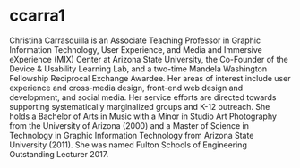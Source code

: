 # ccarra1
Christina Carrasquilla is an Associate Teaching Professor in Graphic Information Technology, User Experience, and Media and Immersive eXperience (MIX) Center at Arizona State University, the Co-Founder of the Device & Usability Learning Lab, and a two-time Mandela Washington Fellowship Reciprocal Exchange Awardee. Her areas of interest include user experience and cross-media design, front-end web design and development, and social media. Her service efforts are directed towards supporting systematically marginalized groups and K-12 outreach. She holds a Bachelor of Arts in Music with a Minor in Studio Art Photography from the University of Arizona (2000) and a Master of Science in Technology in Graphic Information Technology from Arizona State University (2011). She was named Fulton Schools of Engineering Outstanding Lecturer 2017.
